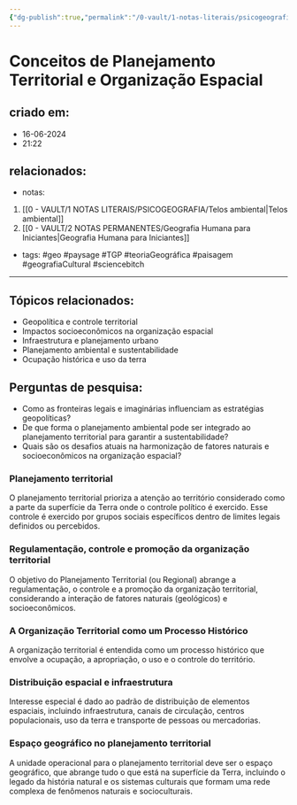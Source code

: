 ```yaml
---
{"dg-publish":true,"permalink":"/0-vault/1-notas-literais/psicogeografia/planejamento-territorial/","tags":["geo","paysage","TGP","teoriaGeográfica","paisagem","geografiaCultural","sciencebitch"],"dgHomeLink":true,"dgShowLocalGraph":true,"dgShowFileTree":true,"dgEnableSearch":true,"noteIcon":""}
---
```


# Conceitos de Planejamento Territorial e Organização Espacial

## criado em: 
- 16-06-2024
- 21:22
## relacionados:
- notas:
1. [[0 - VAULT/1 NOTAS LITERAIS/PSICOGEOGRAFIA/Telos ambiental\|Telos ambiental]]
2. [[0 - VAULT/2 NOTAS PERMANENTES/Geografia Humana para Iniciantes\|Geografia Humana para Iniciantes]]
- tags: #geo #paysage #TGP #teoriaGeográfica #paisagem #geografiaCultural #sciencebitch 
---

## Tópicos relacionados:
- Geopolítica e controle territorial
- Impactos socioeconômicos na organização espacial
- Infraestrutura e planejamento urbano
- Planejamento ambiental e sustentabilidade
- Ocupação histórica e uso da terra

## Perguntas de pesquisa:
- Como as fronteiras legais e imaginárias influenciam as estratégias geopolíticas?
- De que forma o planejamento ambiental pode ser integrado ao planejamento territorial para garantir a sustentabilidade?
- Quais são os desafios atuais na harmonização de fatores naturais e socioeconômicos na organização espacial?

### Planejamento territorial
O planejamento territorial prioriza a atenção ao território considerado como a parte da superfície da Terra onde o controle político é exercido. Esse controle é exercido por grupos sociais específicos dentro de limites legais definidos ou percebidos.

### Regulamentação, controle e promoção da organização territorial
O objetivo do Planejamento Territorial (ou Regional) abrange a regulamentação, o controle e a promoção da organização territorial, considerando a interação de fatores naturais (geológicos) e socioeconômicos.

### A Organização Territorial como um Processo Histórico
A organização territorial é entendida como um processo histórico que envolve a ocupação, a apropriação, o uso e o controle do território.

### Distribuição espacial e infraestrutura
Interesse especial é dado ao padrão de distribuição de elementos espaciais, incluindo infraestrutura, canais de circulação, centros populacionais, uso da terra e transporte de pessoas ou mercadorias.

### Espaço geográfico no planejamento territorial
A unidade operacional para o planejamento territorial deve ser o espaço geográfico, que abrange tudo o que está na superfície da Terra, incluindo o legado da história natural e os sistemas culturais que formam uma rede complexa de fenômenos naturais e socioculturais.